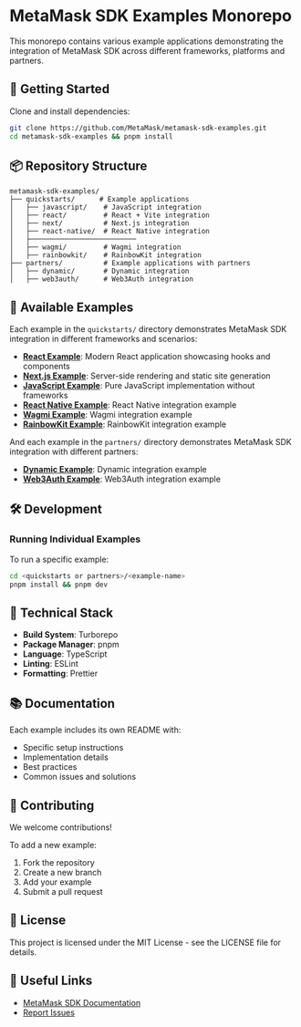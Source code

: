 # MetaMask SDK Examples Monorepo

This monorepo contains various example applications demonstrating the integration of MetaMask SDK across different frameworks, platforms and partners.

## 🚀 Getting Started

Clone and install dependencies:

```sh
git clone https://github.com/MetaMask/metamask-sdk-examples.git
cd metamask-sdk-examples && pnpm install
```

## 📦 Repository Structure

```
metamask-sdk-examples/
├── quickstarts/      # Example applications
│   ├── javascript/    # JavaScript integration
│   ├── react/         # React + Vite integration
│   ├── next/          # Next.js integration
│   ├── react-native/  # React Native integration
│   ├──────────────────────────
│   ├── wagmi/         # Wagmi integration
│   ├── rainbowkit/    # RainbowKit integration
├── partners/          # Example applications with partners
│   ├── dynamic/       # Dynamic integration
│   ├── web3auth/      # Web3Auth integration
```

## 🎯 Available Examples

Each example in the `quickstarts/` directory demonstrates MetaMask SDK integration in different frameworks and scenarios:

- [**React Example**](quickstarts/react): Modern React application showcasing hooks and components
- [**Next.js Example**](quickstarts/next): Server-side rendering and static site generation
- [**JavaScript Example**](quickstarts/javascript): Pure JavaScript implementation without frameworks
- [**React Native Example**](#): React Native integration example
- [**Wagmi Example**](quickstarts/wagmi): Wagmi integration example
- [**RainbowKit Example**](quickstarts/rainbowkit): RainbowKit integration example

And each example in the `partners/` directory demonstrates MetaMask SDK integration with different partners:

- [**Dynamic Example**](partners/dynamic): Dynamic integration example
- [**Web3Auth Example**](partners/web3auth): Web3Auth integration example

## 🛠 Development

### Running Individual Examples

To run a specific example:

```sh
cd <quickstarts or partners>/<example-name>
pnpm install && pnpm dev
```

## 🔧 Technical Stack

- **Build System**: Turborepo
- **Package Manager**: pnpm
- **Language**: TypeScript
- **Linting**: ESLint
- **Formatting**: Prettier

## 📚 Documentation

Each example includes its own README with:

- Specific setup instructions
- Implementation details
- Best practices
- Common issues and solutions

## 🤝 Contributing

We welcome contributions!

To add a new example:

1. Fork the repository
2. Create a new branch
3. Add your example
4. Submit a pull request

## 📝 License

This project is licensed under the MIT License - see the LICENSE file for details.

## 🔗 Useful Links

- [MetaMask SDK Documentation](https://docs.metamask.io/sdk/)
- [Report Issues](https://github.com/MetaMask/metamask-sdk-examples/issues)
